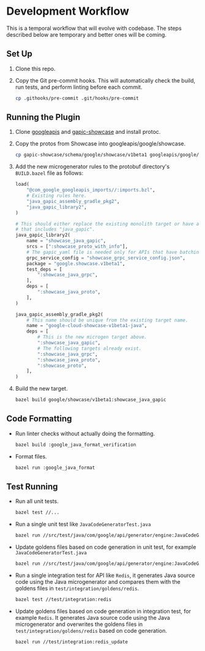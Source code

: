 # Development Workflow

This is a temporal workflow that will evolve with codebase. The steps described
below are temporary and better ones will be coming.

## Set Up

1.  Clone this repo.
2.  Copy the Git pre-commit hooks. This will automatically check the build, run
    tests, and perform linting before each commit.

    ```sh
    cp .githooks/pre-commit .git/hooks/pre-commit
    ```

## Running the Plugin

1.  Clone [googleapis](https://github.com/googleapis/googleapis) and
    [gapic-showcase](https://github.com/googleapis/gapic-showcase/) and install
    protoc.

2.  Copy the protos from Showcase into googleapis/google/showcase.

    ```sh
    cp gapic-showcase/schema/google/showcase/v1beta1 googleapis/google/showcase/v1beta
    ```

3.  Add the new microgenerator rules to the protobuf directory's `BUILD.bazel`
    file as follows:

    ```python
    load(
        "@com_google_googleapis_imports//:imports.bzl",
        # Existing rules here.
        "java_gapic_assembly_gradle_pkg2",
        "java_gapic_library2",
    )

    # This should either replace the existing monolith target or have a unique name
    # that includes "java_gapic".
    java_gapic_library2(
        name = "showcase_java_gapic",
        srcs = [":showcase_proto_with_info"],
        # The gapic_yaml file is needed only for APIs that have batching configs.
        grpc_service_config = "showcase_grpc_service_config.json",
        package = "google.showcase.v1beta1",
        test_deps = [
            ":showcase_java_grpc",
        ],
        deps = [
            ":showcase_java_proto",
        ],
    )

    java_gapic_assembly_gradle_pkg2(
        # This name should be unique from the existing target name.
        name = "google-cloud-showcase-v1beta1-java",
        deps = [
            # This is the new microgen target above.
            ":showcase_java_gapic",
            # The following targets already exist.
            ":showcase_java_grpc",
            ":showcase_java_proto",
            ":showcase_proto",
        ],
    )
    ```

4.  Build the new target.

    ```sh
    bazel build google/showcase/v1beta1:showcase_java_gapic
    ```

## Code Formatting

-   Run linter checks without actually doing the formatting.

    ```sh
    bazel build :google_java_format_verification
    ```

-   Format files.

    ```sh
    bazel run :google_java_format
    ```

## Test Running

-   Run all unit tests.

    ```sh
    bazel test //...
    ```

-   Run a single unit test like `JavaCodeGeneratorTest.java`

    ```sh
    bazel run //src/test/java/com/google/api/generator/engine:JavaCodeGeneratorTest
    ```

-   Update goldens files based on code generation in unit test, for example `JavaCodeGeneratorTest.java`

    ```sh
    bazel run //src/test/java/com/google/api/generator/engine:JavaCodeGeneratorTest_update
    ```

-   Run a single integration test for API like `Redis`, it generates Java source code using
the Java microgenerator and compares them with the goldens files in `test/integration/goldens/redis`.

    ```sh
    bazel test //test/integration:redis
    ```

-   Update goldens files based on code generation in integration test, for example `Redis`. It generates Java source code using the Java microgenerator and overwrites the goldens files in `test/integration/goldens/redis` based on code generation.

    ```sh
    bazel run //test/integration:redis_update
    ```